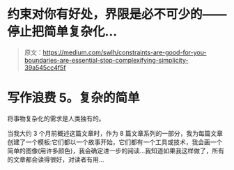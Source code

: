 # 约束对你有好处，界限是必不可少的——停止把简单复杂化…

> 原文：<https://medium.com/swlh/constraints-are-good-for-you-boundaries-are-essential-stop-complexifying-simplicity-39a545cc4f5f>

# 写作浪费 5。复杂的简单

将事物复杂化的需求是人类独有的。

当我大约 3 个月前概述这篇文章时，作为 8 篇文章系列的一部分，我为每篇文章创建了一个模板:它们都以一个故事开始，它们都有一个工具或技术，我会画一个简单的图像(用许多颜色)，我会确定进一步的阅读…我知道如果我这样做了，所有的文章都会读得很好，对读者有用…